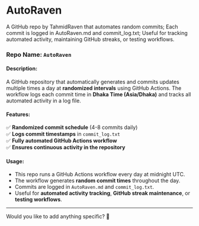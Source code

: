 # AutoRaven
A GitHub repo by TahmidRaven that automates random commits; Each commit is logged in AutoRaven.md and commit_log.txt; Useful for tracking automated activity, maintaining GitHub streaks, or testing workflows.


### **Repo Name**: `AutoRaven`  

#### **Description**:  
A GitHub repository that automatically generates and commits updates multiple times a day at **randomized intervals** using GitHub Actions. The workflow logs each commit time in **Dhaka Time (Asia/Dhaka)** and tracks all automated activity in a log file.  

#### **Features**:  
✅ **Randomized commit schedule** (4-8 commits daily)  
✅ **Logs commit timestamps** in `commit_log.txt`  
✅ **Fully automated GitHub Actions workflow**  
✅ **Ensures continuous activity in the repository**  

#### **Usage**:  
- This repo runs a GitHub Actions workflow every day at midnight UTC.  
- The workflow generates **random commit times** throughout the day.  
- Commits are logged in `AutoRaven.md` and `commit_log.txt`.  
- Useful for **automated activity tracking**, **GitHub streak maintenance**, or **testing workflows**.  

---

Would you like to add anything specific? 🚀
